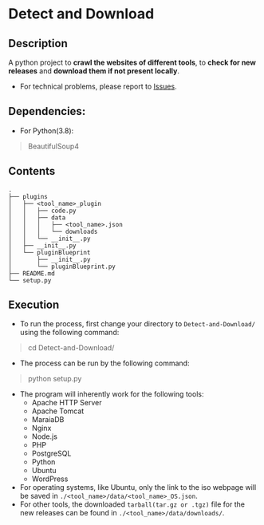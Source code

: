 Detect and Download
=============

## Description
A python project to **crawl the websites of different tools**, to **check for new releases** and **download them if not present locally**.
* For technical problems, please report to [Issues](https://github.com/maanas-talwar/Detect-and-Download/issues).

## Dependencies:
* For Python(3.8):  
> BeautifulSoup4

## Contents
```
.
├── plugins
│   ├── <tool_name>_plugin
│   │   ├── code.py
│   │   ├── data
│   │   │   ├── <tool_name>.json
│   │   │   └── downloads
│   │   └── __init__.py
│   ├── __init__.py
│   └── pluginBlueprint
│       ├── __init__.py
│       └── pluginBlueprint.py
├── README.md
└── setup.py
```

## Execution
* To run the process, first change your directory to `Detect-and-Download/` using the following command:
> cd Detect-and-Download/
* The process can be run by the following command:
> python setup.py
* The program will inherently work for the following tools:
  - Apache HTTP Server
  - Apache Tomcat
  - MaraiaDB
  - Nginx
  - Node.js
  - PHP
  - PostgreSQL
  - Python
  - Ubuntu
  - WordPress
* For operating systems, like Ubuntu, only the link to the iso webpage will be saved in `./<tool_name>/data/<tool_name>_OS.json`.
* For other tools, the downloaded `tarball(tar.gz or .tgz)` file for the new releases can be found in `./<tool_name>/data/downloads/`.
